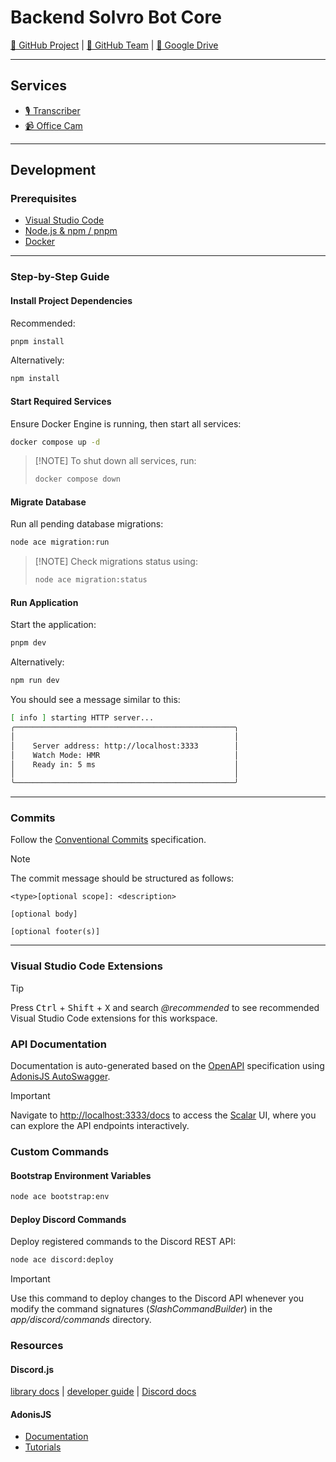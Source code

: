 # Backend Solvro Bot Core

[📂 GitHub Project](https://github.com/orgs/Solvro/projects/40) |
[👥 GitHub Team](https://github.com/orgs/Solvro/teams/solvro-bot) |
[💾 Google Drive](https://drive.google.com/drive/folders/1YeTG061qQ5Y9_eGXIXAa4POcpaZerIN5)

---

## Services

- [🎙️ Transcriber](https://github.com/Solvro/backend-solvro-bot-transcriber)
- [📹 Office Cam](https://github.com/Solvro/hardware-solvro-bot-office-cam)

---

## Development

### Prerequisites

- [Visual Studio Code](https://code.visualstudio.com/)
- [Node.js & npm / pnpm](https://nodejs.org/en/download)
- [Docker](https://www.docker.com/)

---

### Step-by-Step Guide

#### Install Project Dependencies

Recommended:

```bash
pnpm install
```

Alternatively:

```bash
npm install
```

#### Start Required Services

Ensure Docker Engine is running, then start all services:

```bash
docker compose up -d
```

> [!NOTE] To shut down all services, run:
> ```bash
> docker compose down
> ```

#### Migrate Database

Run all pending database migrations:

```bash
node ace migration:run
```

> [!NOTE] Check migrations status using:
> ```bash
> node ace migration:status
> ```

#### Run Application

Start the application:

```bash
pnpm dev
```

Alternatively:

```bash
npm run dev
```

You should see a message similar to this:

```bash
[ info ] starting HTTP server...
╭─────────────────────────────────────────────────╮
│                                                 │
│    Server address: http://localhost:3333        │
│    Watch Mode: HMR                              │
│    Ready in: 5 ms                               │
│                                                 │
╰─────────────────────────────────────────────────╯
```

---

### Commits

Follow the [Conventional Commits](https://www.conventionalcommits.org) specification.

> [!NOTE]
> The commit message should be structured as follows:
>
> ```
> <type>[optional scope]: <description>
>
> [optional body]
>
> [optional footer(s)]
> ```

---

### Visual Studio Code Extensions

> [!TIP]
> Press <kbd>Ctrl</kbd> + <kbd>Shift</kbd> + <kbd>X</kbd> and search _@recommended_ to see recommended Visual Studio Code extensions for this workspace.

### API Documentation

Documentation is auto-generated based on the [OpenAPI](https://www.openapis.org) specification using [AdonisJS AutoSwagger](https://github.com/ad-on-is/adonis-autoswagger).

> [!IMPORTANT]
> Navigate to [http://localhost:3333/docs](http://localhost:3333/docs) to access the [Scalar](https://scalar.com) UI, where you can explore the API endpoints interactively.

### Custom Commands

#### Bootstrap Environment Variables

```bash
node ace bootstrap:env
```

#### Deploy Discord Commands

Deploy registered commands to the Discord REST API:

```bash
node ace discord:deploy
```
> [!IMPORTANT]
> Use this command to deploy changes to the Discord API whenever you modify the command signatures (*SlashCommandBuilder*) in the *app/discord/commands* directory.
>

### Resources

#### Discord.js

[library docs](https://discord.js.org/docs) |
[developer guide](https://discordjs.guide) |
[Discord docs](https://discord.com/developers/docs)

#### AdonisJS

- [Documentation](https://docs.adonisjs.com)
- [Tutorials](https://adocasts.com)
